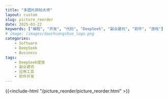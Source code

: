 ```yaml
---
title: "多图片拼帖大师"
layout: custom
slug: picture_reorder
date: 2025-03-22
keywords: ["编程", "开发", "代码", "DeepSeek", "副业避坑", "软件", "游戏"]
# image: /images/daochuangshuo_logo.png
categories:
    - Software
    - DeepSeek
    - Business
tags:
    - DeepSeek提效
    - 副业避坑
    - 应用工具
    - 软件开发
---
```


{{<include-html "/picture_reorder/picture_reorder.html" >}}